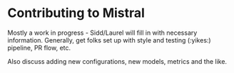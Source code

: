 # Contributing to Mistral

Mostly a work in progress - Sidd/Laurel will fill in with necessary information. Generally, get folks set up with
style and testing (:yikes:) pipeline, PR flow, etc.

Also discuss adding new configurations, new models, metrics and the like.
